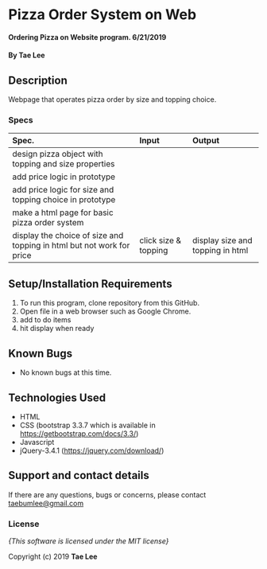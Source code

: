 # Pizza Order System on Web

#### Ordering Pizza on Website program. 6/21/2019

#### By **Tae Lee**

## Description

Webpage that operates pizza order by size and topping choice.

### Specs
| Spec.                                                                    | Input                       | Output                                           |
| :----------------------------------------------------------------------- | :-------------------------- | :----------------------------------------------- |
| design pizza object with topping and size properties                     |                             |                                                  |
| add price logic in prototype                                             |                             |                                                  |
| add price logic for size and topping choice in prototype                 |                             |                                                  |
| make a html page for basic pizza order system                            |                             |                                                  |
| display the choice of size and topping in html but not work for price    | click size & topping        | display size and topping in html                 |



## Setup/Installation Requirements

1. To run this program, clone repository from this GitHub.
2. Open file in a web browser such as Google Chrome.
3. add to do items
4. hit display when ready

## Known Bugs
* No known bugs at this time.

## Technologies Used
  * HTML
  * CSS (bootstrap 3.3.7 which is available in https://getbootstrap.com/docs/3.3/)
  * Javascript
  * jQuery-3.4.1 (https://jquery.com/download/)

## Support and contact details

If there are any questions, bugs or concerns, please contact taebumlee@gmail.com

### License

*{This software is licensed under the MIT license}*

Copyright (c) 2019 **Tae Lee**
